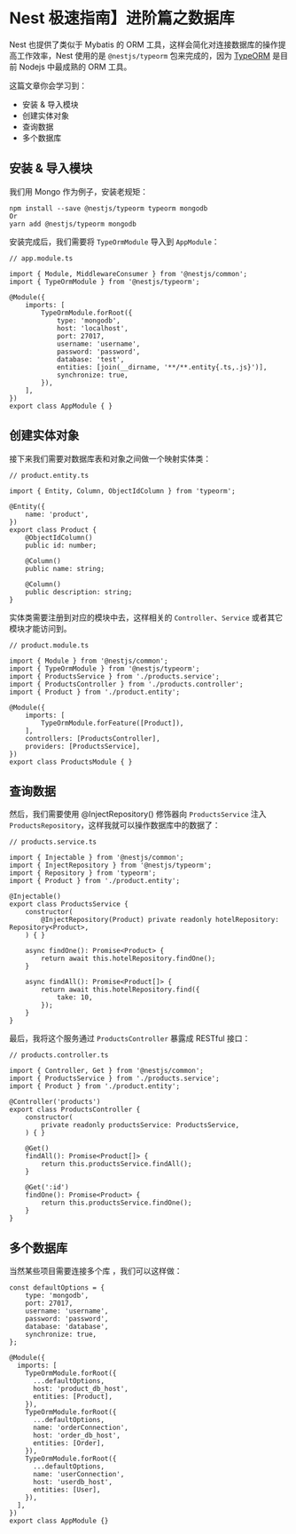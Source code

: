 # Nest 极速指南】进阶篇之数据库
Nest 也提供了类似于 Mybatis 的 ORM 工具，这样会简化对连接数据库的操作提高工作效率，Nest 使用的是 `@nestjs/typeorm` 包来完成的，因为 [TypeORM](https://github.com/typeorm/typeorm) 是目前 Nodejs 中最成熟的 ORM 工具。

这篇文章你会学习到：

* 安装 & 导入模块
* 创建实体对象
* 查询数据
* 多个数据库

## 安装 & 导入模块
我们用 Mongo 作为例子，安装老规矩：

```
npm install --save @nestjs/typeorm typeorm mongodb
Or
yarn add @nestjs/typeorm mongodb
```

安装完成后，我们需要将 `TypeOrmModule` 导入到 `AppModule`：

```
// app.module.ts

import { Module, MiddlewareConsumer } from '@nestjs/common';
import { TypeOrmModule } from '@nestjs/typeorm';

@Module({
    imports: [
        TypeOrmModule.forRoot({
            type: 'mongodb',
            host: 'localhost',
            port: 27017,
            username: 'username',
            password: 'password',
            database: 'test',
            entities: [join(__dirname, '**/**.entity{.ts,.js}')],
            synchronize: true,
        }),
    ],
})
export class AppModule { }

```

## 创建实体对象
接下来我们需要对数据库表和对象之间做一个映射实体类：

```
// product.entity.ts

import { Entity, Column, ObjectIdColumn } from 'typeorm';

@Entity({
    name: 'product',
})
export class Product {
    @ObjectIdColumn()
    public id: number;

    @Column()
    public name: string;

    @Column()
    public description: string;
}

```

实体类需要注册到对应的模块中去，这样相关的 `Controller`、`Service` 或者其它模块才能访问到。


```
// product.module.ts

import { Module } from '@nestjs/common';
import { TypeOrmModule } from '@nestjs/typeorm';
import { ProductsService } from './products.service';
import { ProductsController } from './products.controller';
import { Product } from './product.entity';

@Module({
    imports: [
        TypeOrmModule.forFeature([Product]),
    ],
    controllers: [ProductsController],
    providers: [ProductsService],
})
export class ProductsModule { }
```

## 查询数据
然后，我们需要使用 @InjectRepository() 修饰器向 `ProductsService` 注入 `ProductsRepository`，这样我就可以操作数据库中的数据了：

```
// products.service.ts

import { Injectable } from '@nestjs/common'; 
import { InjectRepository } from '@nestjs/typeorm';
import { Repository } from 'typeorm';
import { Product } from './product.entity';

@Injectable()
export class ProductsService {
    constructor(
        @InjectRepository(Product) private readonly hotelRepository: Repository<Product>,
    ) { }

    async findOne(): Promise<Product> {
        return await this.hotelRepository.findOne();
    }

    async findAll(): Promise<Product[]> {
        return await this.hotelRepository.find({
            take: 10,
        });
    }
}

```

最后，我将这个服务通过 `ProductsController` 暴露成 RESTful 接口：

```
// products.controller.ts

import { Controller, Get } from '@nestjs/common';
import { ProductsService } from './products.service';
import { Product } from './product.entity';

@Controller('products')
export class ProductsController {
    constructor(
        private readonly productsService: ProductsService,
    ) { }

    @Get()
    findAll(): Promise<Product[]> {
        return this.productsService.findAll();
    }

    @Get(':id')
    findOne(): Promise<Product> {
        return this.productsService.findOne();
    }
}
```

## 多个数据库
当然某些项目需要连接多个库 ，我们可以这样做：

```
const defaultOptions = {
    type: 'mongodb',
    port: 27017,
    username: 'username',
    password: 'password',
    database: 'database',
    synchronize: true,
};

@Module({
  imports: [
    TypeOrmModule.forRoot({
      ...defaultOptions,
      host: 'product_db_host',
      entities: [Product],
    }),
    TypeOrmModule.forRoot({
      ...defaultOptions,
      name: 'orderConnection',
      host: 'order_db_host',
      entities: [Order],
    }),
    TypeOrmModule.forRoot({
      ...defaultOptions,
      name: 'userConnection',
      host: 'userdb_host',
      entities: [User],
    }),
  ],
})
export class AppModule {}
```